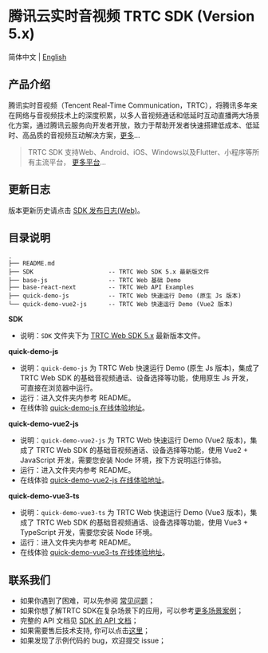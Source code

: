 # 腾讯云实时音视频 TRTC SDK (Version 5.x)

简体中文 | [English](./README.md)

## 产品介绍

腾讯实时音视频（Tencent Real-Time Communication，TRTC），将腾讯多年来在网络与音视频技术上的深度积累，以多人音视频通话和低延时互动直播两大场景化方案，通过腾讯云服务向开发者开放，致力于帮助开发者快速搭建低成本、低延时、高品质的音视频互动解决方案，[更多](https://cloud.tencent.com/document/product/647/16788)...

> TRTC SDK 支持Web、Android、iOS、Windows以及Flutter、小程序等所有主流平台， [更多平台](https://github.com/LiteAVSDK?q=TRTC_&type=all&sort=)...

## 更新日志

版本更新历史请点击 [SDK 发布日志(Web)](https://web.sdk.qcloud.com/trtc/webrtc/v5/doc/zh-cn/tutorial-01-info-changelog.html)。

## 目录说明

```
.
├── README.md
├── SDK                     -- TRTC Web SDK 5.x 最新版文件
├── base-js                 -- TRTC Web 基础 Demo
├── base-react-next         -- TRTC Web API Examples
├── quick-demo-js           -- TRTC Web 快速运行 Demo (原生 Js 版本)
└── quick-demo-vue2-js      -- TRTC Web 快速运行 Demo (Vue2 版本)
```

**SDK**

- 说明：`SDK` 文件夹下为 [TRTC Web SDK 5.x](https://www.npmjs.com/package/trtc-sdk-v5) 最新版本文件。

**quick-demo-js**

- 说明：`quick-demo-js` 为 TRTC Web 快速运行 Demo (原生 Js 版本)，集成了 TRTC Web SDK 的基础音视频通话、设备选择等功能，使用原生 Js 开发，可直接在浏览器中运行。
- 运行：进入文件夹内参考 README。
- 在线体验 [quick-demo-js 在线体验地址](https://web.sdk.qcloud.com/trtc/webrtc/v5/demo/quick-demo-js/index.html)。

**quick-demo-vue2-js**

- 说明：`quick-demo-vue2-js` 为 TRTC Web 快速运行 Demo (Vue2 版本)，集成了 TRTC Web SDK 的基础音视频通话、设备选择等功能，使用 Vue2 + JavaScript 开发，需要您安装 Node 环境，按下方说明运行体验。
- 运行：进入文件夹内参考 README。
- 在线体验 [quick-demo-vue2-js 在线体验地址](https://web.sdk.qcloud.com/trtc/webrtc/v5/demo/quick-demo-vue2-js/index.html)。

**quick-demo-vue3-ts**

- 说明：`quick-demo-vue3-ts` 为 TRTC Web 快速运行 Demo (Vue3 版本)，集成了 TRTC Web SDK 的基础音视频通话、设备选择等功能，使用 Vue3 + TypeScript 开发，需要您安装 Node 环境。
- 运行：进入文件夹内参考 README。
- 在线体验 [quick-demo-vue3-ts 在线体验地址](https://web.sdk.qcloud.com/trtc/webrtc/v5/demo/quick-demo-vue3-ts/index.html)。

## 联系我们

- 如果你遇到了困难，可以先参阅 [常见问题](https://cloud.tencent.com/document/product/647/43018)；
- 如果你想了解TRTC SDK在复杂场景下的应用，可以参考[更多场景案例](https://cloud.tencent.com/document/product/647/57486)；
- 完整的 API 文档见 [SDK 的 API 文档](https://web.sdk.qcloud.com/trtc/webrtc/v5/doc/zh-cn/index.html)；
- 如果需要售后技术支持, 你可以点击[这里](https://cloud.tencent.com/document/product/647/19906)；
- 如果发现了示例代码的 bug，欢迎提交 issue；

